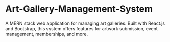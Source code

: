 # Art-Gallery-Management-System
A MERN stack web application for managing art galleries. Built with React.js and Bootstrap, this system offers features for artwork submission, event management, memberships, and more.